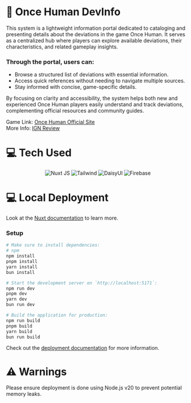 
# 💫 Once Human DevInfo

This system is a lightweight information portal dedicated to cataloging and presenting details about the deviations in the game Once Human. It serves as a centralized hub where players can explore available deviations, their characteristics, and related gameplay insights.

### Through the portal, users can:
- Browse a structured list of deviations with essential information.
- Access quick references without needing to navigate multiple sources.
- Stay informed with concise, game-specific details.

By focusing on clarity and accessibility, the system helps both new and experienced Once Human players easily understand and track deviations, complementing official resources and community guides.

Game Link: [Once Human Official Site](https://www.oncehuman.game/) \
More Info: [IGN Review]("https://www.ign.com/articles/once-human-review")

# 💻 Tech Used

<div align="center">

![Nuxt JS](https://img.shields.io/badge/Nuxt-002E3B?style=for-the-badge&logo=nuxt&logoColor=#00DC82) 
![Tailwind](https://img.shields.io/badge/-Tailwind-%230170FE?style=for-the-badge&logo=tailwindcss&logoColor=white) 
![DaisyUI](https://img.shields.io/badge/daisyui-5A0EF8?style=for-the-badge&logo=daisyui&logoColor=white) 
![Firebase](https://img.shields.io/badge/firebase-a08021?style=for-the-badge&logo=firebase&logoColor=ffcd34) 

</div>

# 💻 Local Deployment

Look at the [Nuxt documentation](https://nuxt.com/docs/getting-started/introduction) to learn more.

### Setup

```bash
# Make sure to install dependencies:
# npm
npm install
pnpm install
yarn install
bun install

# Start the development server on `http://localhost:5171`:
npm run dev
pnpm dev
yarn dev
bun run dev

# Build the application for production:
npm run build
pnpm build
yarn build
bun run build

```

Check out the [deployment documentation](https://nuxt.com/docs/getting-started/deployment) for more information.


# ⚠️ Warnings

Please ensure deployment is done using Node.js v20 to prevent potential memory leaks.